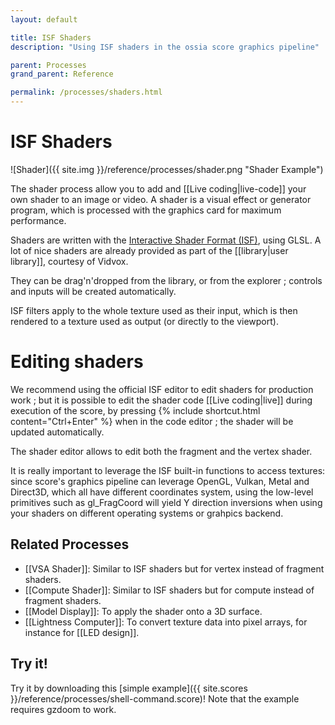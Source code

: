 ```yaml
---
layout: default

title: ISF Shaders
description: "Using ISF shaders in the ossia score graphics pipeline"

parent: Processes
grand_parent: Reference

permalink: /processes/shaders.html
---
```


# ISF Shaders

![Shader]({{ site.img }}/reference/processes/shader.png "Shader Example")

The shader process allow you to add and [[Live coding|live-code]] your own shader to an image or video.
A shader is a visual effect or generator program, which is processed with the graphics card for maximum performance.

Shaders are written with the [Interactive Shader Format (ISF)](https://isf.video), using GLSL.
A lot of nice shaders are already provided as part of the [[library|user library]], courtesy of Vidvox.

They can be drag'n'dropped from the library, or from the explorer ; controls and inputs will be created automatically.

ISF filters apply to the whole texture used as their input, which is then rendered to a texture used as output (or directly to the viewport).

# Editing shaders

We recommend using the official ISF editor to edit shaders for production work ; but it is possible to edit the shader code [[Live coding|live]] during execution of the score, by pressing {% include shortcut.html content="Ctrl+Enter" %} when in the code editor ; the shader will be updated automatically.

The shader editor allows to edit both the fragment and the vertex shader.

It is really important to leverage the ISF built-in functions to access textures: since score's graphics pipeline can leverage OpenGL, Vulkan, Metal and Direct3D, which all have different coordinates system, using the low-level primitives such as gl_FragCoord will yield Y direction inversions when using your shaders on different operating systems or grahpics backend.

## Related Processes

- [[VSA Shader]]: Similar to ISF shaders but for vertex instead of fragment shaders.
- [[Compute Shader]]: Similar to ISF shaders but for compute instead of fragment shaders.
- [[Model Display]]: To apply the shader onto a 3D surface.
- [[Lightness Computer]]: To convert texture data into pixel arrays, for instance for [[LED design]].
## Try it!

Try it by downloading this [simple example]({{ site.scores }}/reference/processes/shell-command.score)!
Note that the example requires gzdoom to work.